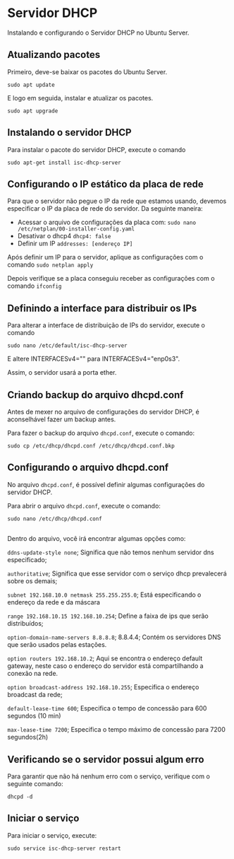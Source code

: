 # Servidor DHCP
Instalando e configurando o Servidor DHCP no Ubuntu Server. 


## Atualizando pacotes
Primeiro, deve-se baixar os pacotes do Ubuntu Server.

`sudo apt update`

E logo em seguida, instalar e atualizar os pacotes.

`sudo apt upgrade`


## Instalando o servidor DHCP
Para instalar o pacote do servidor DHCP, execute o comando

`sudo apt-get install isc-dhcp-server`


## Configurando o IP estático da placa de rede
Para que o servidor não pegue o IP da rede que estamos usando, devemos especificar o IP da placa de rede do servidor. Da seguinte maneira:

* Acessar o arquivo de configurações da placa com: `sudo nano /etc/netplan/00-installer-config.yaml`
* Desativar o dhcp4 `dhcp4: false`
* Definir um IP `addresses: [endereço IP]`

Após definir um IP para o servidor, aplique as configurações com o comando `sudo netplan apply`

Depois verifique se a placa conseguiu receber as configurações com o comando `ifconfig`


## Definindo a interface para distribuir os IPs
Para alterar a interface de distribuição de IPs do servidor, execute o comando

`sudo nano /etc/default/isc-dhcp-server`

E altere INTERFACESv4="" para INTERFACESv4="enp0s3".

Assim, o servidor usará a porta ether.


## Criando backup do arquivo dhcpd.conf
Antes de mexer no arquivo de configurações do servidor DHCP, é aconselhável fazer um backup antes.

Para fazer o backup do arquivo `dhcpd.conf`, execute o comando: 

`sudo cp /etc/dhcp/dhcpd.conf /etc/dhcp/dhcpd.conf.bkp`


## Configurando o arquivo dhcpd.conf
No arquivo `dhcpd.conf`, é possível definir algumas configurações do servidor DHCP.

Para abrir o arquivo `dhcpd.conf`, execute o comando: 

`sudo nano /etc/dhcp/dhcpd.conf`

##

Dentro do arquivo, você irá encontrar algumas opções como:

`ddns-update-style none`; Significa que não temos nenhum servidor dns especificado;

`authoritative`; Significa que esse servidor com o serviço dhcp prevalecerá sobre os demais;

`subnet 192.168.10.0 netmask 255.255.255.0`; Está especificando o endereço da rede e da máscara
    
`range 192.168.10.15 192.168.10.254`; Define a faixa de ips que serão distribuídos;
    
`option-domain-name-servers 8.8.8.8`; 8.8.4.4;  Contém os servidores DNS que serão usados pelas estações. 
    
`option routers 192.168.10.2`; Aqui se encontra o endereço default gateway, neste caso o endereço do servidor está compartilhando a conexão na rede.  
    
`option broadcast-address 192.168.10.255`; Especifica o endereço broadcast da rede;
    
`default-lease-time 600`; Especifica o tempo de concessão para 600 segundos (10 min)
    
`max-lease-time 7200`; Especifica o tempo máximo de concessão para 7200 segundos(2h)

## Verificando se o servidor possui algum erro
Para garantir que não há nenhum erro com o serviço, verifique com o seguinte comando: 

`dhcpd -d`

## Iniciar o serviço
Para iniciar o serviço, execute: 

`sudo service isc-dhcp-server restart`

##
